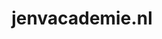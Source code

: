 ---
layout: post
title: "jenvacademie.nl"
internal_url: "/dutchgov/jenvacademie.nl.html"
subdomains_count: 4
all_subdomains_count: 4
urls_count: 4
ssl_rank: 0
http_rank: 70
url_link: /data/jenvacademie.nl/urls.txt
all_subdomains_link: /data/jenvacademie.nl/all_subdomains.txt
subdomains_link: /data/jenvacademie.nl/subdomains.txt
categories: dutchgov
---